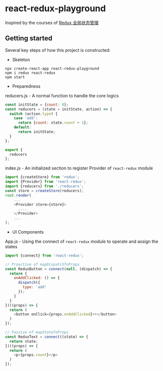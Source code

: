 # react-redux-playground

Inspired by the courses of [Redux 全局状态管理](https://www.bilibili.com/video/BV1oE411V7RW)

## Getting started

Several key steps of how this project is constructed:

- Skeleton

```shell
npx create-react-app react-redux-playground
npm i redux react-redux
npm start
```

- Preparedness

reducers.js - A normal function to handle the core logics

```js
const initState = {count: 0};
const reducers = (state = initState, action) => {
  switch (action.type) {
    case 'add':
      return {count: state.count + 1};
    default:
      return initState;
  }
};

export {
  reducers
};
```

index.js - An initialized section to register Provider of `react-redux` module

```js
import {createStore} from 'redux';
import {Provider} from 'react-redux';
import {reducers} from './reducers';
const store = createStore(reducers);
root.render(
    ...
    <Provider store={store}>
      ....
    </Provider>
    ...
);
```

- UI Components

App.js - Using the connect of `react-redux` module to operate and assign the states

```js
import {connect} from 'react-redux';

// Proactive of mapDispatchToProps
const ReduxButton = connect(null, (dispatch) => {
  return {
    onAddClicked: () => {
      dispatch({
        type: 'add'
      });
    }
  }
})((props) => {
  return (
    <button onClick={props.onAddClicked}>+</button>
  )
});

// Passive of mapStateToProps
const ReduxText = connect((state) => {
  return state;
})((props) => {
  return (
    <p>{props.count}</p>
  )
});
```



